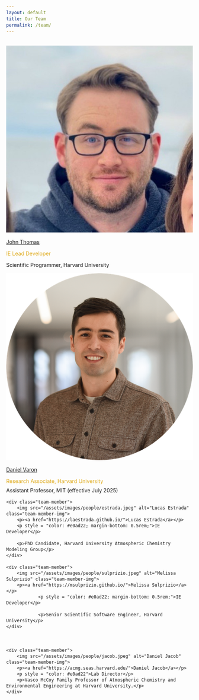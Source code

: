 ```yaml
---
layout: default
title: Our Team
permalink: /team/
---
```


<br />
<div class="team-member-container">
<div class="team-member">
        <img src="/assets/images/people/thomas.jpeg" alt="John Thomas" class="team-member-img">
        <p><a href="https://www.linkedin.com/in/john-steed-thomas/">John Thomas</a></p>
        <p style = "color: #e0ad22; margin-bottom: 0.5rem;">IE Lead Developer</p>
        <p>Scientific Programmer, Harvard University</p>
    </div>
    <div class="team-member">
        <img src="/assets/images/people/varon.png" alt="Daniel Varon" class="team-member-img">
        <p><a href="https://www.varon.org/">Daniel Varon</a></p>
        <p style = "margin-bottom: 0.5rem; color: #e0ad22">Research Associate, Harvard University</p>
        <p style = "margin-top: 0.5rem">Assistant Professor, MIT (effective July 2025)</p>
    </div>
    
    <div class="team-member">
        <img src="/assets/images/people/estrada.jpeg" alt="Lucas Estrada" class="team-member-img">
        <p><a href="https://laestrada.github.io/">Lucas Estrada</a></p>
        <p style = "color: #e0ad22; margin-bottom: 0.5rem;">IE Developer</p>

        <p>PhD Candidate, Harvard University Atmospheric Chemistry Modeling Group</p>
    </div>

    <div class="team-member">
        <img src="/assets/images/people/sulprizio.jpeg" alt="Melissa Sulprizio" class="team-member-img">
        <p><a href="https://msulprizio.github.io/">Melissa Sulprizio</a></p>
                <p style = "color: #e0ad22; margin-bottom: 0.5rem;">IE Developer</p>

                <p>Senior Scientific Software Engineer, Harvard University</p>
    </div>



    <div class="team-member">
        <img src="/assets/images/people/jacob.jpeg" alt="Daniel Jacob" class="team-member-img">
        <p><a href="https://acmg.seas.harvard.edu/">Daniel Jacob</a></p>
        <p style = "color: #e0ad22">Lab Director</p>
        <p>Vasco McCoy Family Professor of Atmospheric Chemistry and Environmental Engineering at Harvard University.</p>
    </div>

</div>
